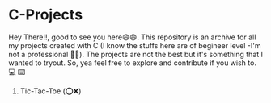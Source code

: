 # C-Projects
  Hey There!!, good to see you here😄😄. This repository is an archive for all my projects created with C (I know the stuffs here are of begineer level -I'm not a professional 👨‍💻).
  The projects are not the best but it's something that I wanted to tryout. So, yea feel free to explore and contribute if you wish to.💻 ⌨️
1) Tic-Tac-Toe (⭕️❌)
     
